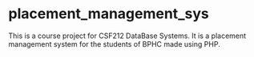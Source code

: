 # placement_management_sys

This is a course project for CSF212 DataBase Systems.
It is a placement management system for the students of BPHC made using PHP.

